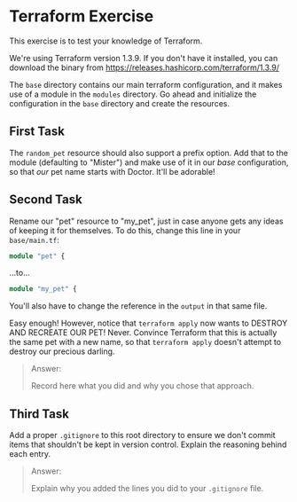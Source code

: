 # Terraform Exercise

This exercise is to test your knowledge of Terraform.

We're using Terraform version 1.3.9.  If you don't have it installed, you can
download the binary from https://releases.hashicorp.com/terraform/1.3.9/

The `base` directory contains our main terraform configuration, and it makes
use of a module in the `modules` directory.  Go ahead and initialize the
configuration in the `base` directory and create the resources.

## First Task

The `random_pet` resource should also support a prefix option.  Add that to the
module (defaulting to "Mister") and make use of it in our _base_ configuration,
so that _our_ pet name starts with Doctor.  It'll be adorable!

## Second Task

Rename our "pet" resource to "my_pet", just in case anyone gets any ideas of
keeping it for themselves.  To do this, change this line in your
`base/main.tf`:

``` terraform
module "pet" {
```

...to...

``` terraform
module "my_pet" {
```

You'll also have to change the reference in the `output` in that same file.

Easy enough!  However, notice that `terraform apply` now wants to DESTROY AND
RECREATE OUR PET!  Never.  Convince Terraform that this is actually the same
pet with a new name, so that `terraform apply` doesn't attempt to destroy our
precious darling.

> Answer:
>
> Record here what you did and why you chose that approach.

## Third Task

Add a proper `.gitignore` to this root directory to ensure we don't commit
items that shouldn't be kept in version control.  Explain the reasoning behind
each entry.

> Answer:
>
> Explain why you added the lines you did to your `.gitignore` file.
